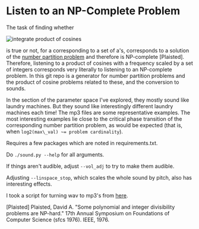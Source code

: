 Listen to an NP-Complete Problem
====

The task of finding whether

![integrate product of cosines](https://i.imgur.com/HtOPQQO.gif)

is true or not, for a corresponding to a set of a's, corresponds to a solution of the [number partition problem](https://en.wikipedia.org/wiki/Partition_problem) and therefore is NP-complete [Plaisted]. Therefore, listening to a product of cosines with a frequency scaled by a set of integers corresponds very literally to listening to an NP-complete problem. In this git repo is a generator for number partition problems and the product of cosine problems related to these, and the conversion to sounds.

In the section of the parameter space I've explored, they mostly sound like laundry machines. But they sound like interestingly different laundry machines each time! The mp3 files are some representative examples. The most interesting examples lie close to the critical phase transition of the corresponding number partition problem, as would be expected (that is, when `log2(max\_val) ~= problem cardinality`).

Requires a few packages which are noted in requirements.txt.

Do `./sound.py --help` for all arguments.

If things aren't audible, adjust `--vol_adj` to try to make them audible.

Adjusting `--linspace_stop`, which scales the whole sound by pitch, also has interesting effects.

I took a script for turning wav to mp3's from [here](https://digifesto.com/2013/04/16/bash-script-for-converting-all-wav-files-in-a-directory-to-mp3/).

[Plaisted] Plaisted, David A. "Some polynomial and integer divisibility problems are NP-hard." 17th Annual Symposium on Foundations of Computer Science (sfcs 1976). IEEE, 1976.
